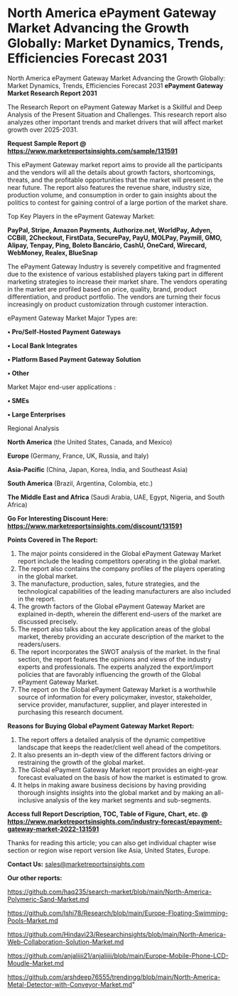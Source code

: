 # North America ePayment Gateway Market Advancing the Growth Globally: Market Dynamics, Trends, Efficiencies Forecast 2031
 North America ePayment Gateway Market Advancing the Growth Globally: Market Dynamics, Trends, Efficiencies Forecast 2031
<strong>ePayment Gateway Market Research Report 2031</strong>

The Research Report on ePayment Gateway Market is a Skillful and Deep Analysis of the Present Situation and Challenges. This research report also analyzes other important trends and market drivers that will affect market growth over 2025-2031.

<strong>Request Sample Report @ <a href=https://www.marketreportsinsights.com/sample/131591>https://www.marketreportsinsights.com/sample/131591</a></strong>

This ePayment Gateway market report aims to provide all the participants and the vendors will all the details about growth factors, shortcomings, threats, and the profitable opportunities that the market will present in the near future. The report also features the revenue share, industry size, production volume, and consumption in order to gain insights about the politics to contest for gaining control of a large portion of the market share.

Top Key Players in the ePayment Gateway Market:

<strong>PayPal, Stripe, Amazon Payments, Authorize.net, WorldPay, Adyen, CCBill, 2Checkout, FirstData, SecurePay, PayU, MOLPay, Paymill, GMO, Alipay, Tenpay, Ping, Boleto Bancário, CashU, OneCard, Wirecard, WebMoney, Realex, BlueSnap</strong>

The ePayment Gateway Industry is severely competitive and fragmented due to the existence of various established players taking part in different marketing strategies to increase their market share. The vendors operating in the market are profiled based on price, quality, brand, product differentiation, and product portfolio. The vendors are turning their focus increasingly on product customization through customer interaction.

ePayment Gateway Market Major Types are:

<strong>• Pro/Self-Hosted Payment Gateways

• Local Bank Integrates

• Platform Based Payment Gateway Solution

• Other</strong>

Market Major end-user applications :

<strong>• SMEs

• Large Enterprises</strong>

Regional Analysis

</u><strong><b>North America</b></strong> (the United States, Canada, and Mexico)

<strong><b>Europe </b></strong>(Germany, France, UK, Russia, and Italy)

<strong><b>Asia-Pacific</b></strong> (China, Japan, Korea, India, and Southeast Asia)

<strong><b>South America</b></strong> (Brazil, Argentina, Colombia, etc.)

<strong><b>The Middle East and Africa</b></strong> (Saudi Arabia, UAE, Egypt, Nigeria, and South Africa)

<strong>Go For Interesting Discount Here: <a href=https://www.marketreportsinsights.com/discount/131591>https://www.marketreportsinsights.com/discount/131591</a></strong>

<strong>Points Covered in The Report:</strong>
<ol>
  <li>The major points considered in the Global ePayment Gateway Market report include the leading competitors operating in the global market.</li>
  <li>The report also contains the company profiles of the players operating in the global market.</li>
  <li>The manufacture, production, sales, future strategies, and the technological capabilities of the leading manufacturers are also included in the report.</li>
  <li>The growth factors of the Global ePayment Gateway Market are explained in-depth, wherein the different end-users of the market are discussed precisely.</li>
  <li>The report also talks about the key application areas of the global market, thereby providing an accurate description of the market to the readers/users.</li>
  <li>The report incorporates the SWOT analysis of the market. In the final section, the report features the opinions and views of the industry experts and professionals. The experts analyzed the export/import policies that are favorably influencing the growth of the Global ePayment Gateway Market.</li>
  <li>The report on the Global ePayment Gateway Market is a worthwhile source of information for every policymaker, investor, stakeholder, service provider, manufacturer, supplier, and player interested in purchasing this research document.</li>
</ol>
<strong>Reasons for Buying Global ePayment Gateway Market Report:</strong>

<ol>
  <li>The report offers a detailed analysis of the dynamic competitive landscape that keeps the reader/client well ahead of the competitors.</li>
  <li>It also presents an in-depth view of the different factors driving or restraining the growth of the global market.</li>
  <li>The Global ePayment Gateway Market report provides an eight-year forecast evaluated on the basis of how the market is estimated to grow.</li>
  <li>It helps in making aware business decisions by having providing thorough insights insights into the global market and by making an all-inclusive analysis of the key market segments and sub-segments.</li>
</ol>
<strong>Access full Report Description, TOC, Table of Figure, Chart, etc. @ <a href=https://www.marketreportsinsights.com/industry-forecast/epayment-gateway-market-2022-131591>https://www.marketreportsinsights.com/industry-forecast/epayment-gateway-market-2022-131591</a></strong>


Thanks for reading this article; you can also get individual chapter wise section or region wise report version like Asia, United States, Europe.

<strong>Contact Us:</strong>
sales@marketreportsinsights.com

<strong>Our other reports:</strong>

<a href=https://github.com/haq235/search-market/blob/main/North-America-Polymeric-Sand-Market.md>https://github.com/haq235/search-market/blob/main/North-America-Polymeric-Sand-Market.md</a>

<a href=https://github.com/Ishi78/Research/blob/main/Europe-Floating-Swimming-Pools-Market.md>https://github.com/Ishi78/Research/blob/main/Europe-Floating-Swimming-Pools-Market.md</a>

<a href=https://github.com/Hindavi23/Researchinsights/blob/main/North-America-Web-Collaboration-Solution-Market.md>https://github.com/Hindavi23/Researchinsights/blob/main/North-America-Web-Collaboration-Solution-Market.md</a>

<a href=https://github.com/anjaliiii21/anjaliiii/blob/main/Europe-Mobile-Phone-LCD-Moudle-Market.md>https://github.com/anjaliiii21/anjaliiii/blob/main/Europe-Mobile-Phone-LCD-Moudle-Market.md</a>

<a href=https://github.com/arshdeep76555/trendingg/blob/main/North-America-Metal-Detector-with-Conveyor-Market.md>https://github.com/arshdeep76555/trendingg/blob/main/North-America-Metal-Detector-with-Conveyor-Market.md</a>"
